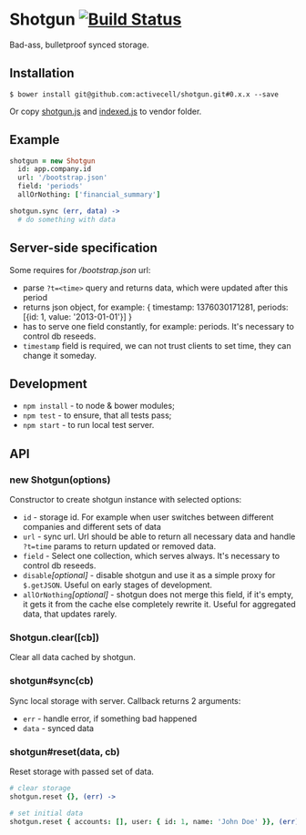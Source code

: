 # Shotgun [![Build Status](https://circleci.com/gh/activecell/shotgun.png?circle-token=752e7092ed2b572b10c1c7e151f9723dc84e9817)](https://circleci.com/gh/activecell/shotgun)

  Bad-ass, bulletproof synced storage.

## Installation

    $ bower install git@github.com:activecell/shotgun.git#0.x.x --save

  Or copy [shotgun.js](https://github.com/activecell/shotgun/blob/master/index.js) and [indexed.js](https://github.com/ask11/indexed/blob/master/dist/indexed.js) to vendor folder.

## Example

```coffee
shotgun = new Shotgun
  id: app.company.id
  url: '/bootstrap.json'
  field: 'periods'
  allOrNothing: ['financial_summary']

shotgun.sync (err, data) ->
  # do something with data
```

## Server-side specification

  Some requires for */bootstrap.json* url:

  * parse `?t=<time>` query and returns data, which were updated after this period
  * returns json object, for example: { timestamp: 1376030171281, periods: [{id: 1, value: '2013-01-01'}] }
  * has to serve one field constantly, for example: periods. It's necessary to control db reseeds.
  * `timestamp` field is required, we can not trust clients to set time, they can change it someday.

## Development

  * `npm install` - to node & bower modules;
  * `npm test` - to ensure, that all tests pass;
  * `npm start` - to run local test server.

## API

### new Shotgun(options)

  Constructor to create shotgun instance with selected options:

  * `id` - storage id. For example when user switches between different companies and different sets of data
  * `url` - sync url. Url should be able to return all necessary data and handle `?t=time` params to return updated or removed data.
  * `field` - Select one collection, which serves always. It's necessary to control db reseeds.
  * `disable`*[optional]* - disable shotgun and use it as a simple proxy for `$.getJSON`. Useful on early stages of development.
  * `allOrNothing`*[optional]* - shotgun does not merge this field, if it's empty, it gets it from the cache else completely rewrite it. Useful for aggregated data, that updates rarely.

### Shotgun.clear([cb])

  Clear all data cached by shotgun.

### shotgun#sync(cb)

  Sync local storage with server. Callback returns 2 arguments:

  * `err` - handle error, if something bad happened
  * `data` - synced data

### shotgun#reset(data, cb)

  Reset storage with passed set of data.

```coffee
# clear storage
shotgun.reset {}, (err) ->

# set initial data
shotgun.reset { accounts: [], user: { id: 1, name: 'John Doe' }}, (err) ->
```
